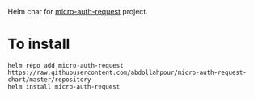 Helm char for [micro-auth-request](https://github.com/abdollahpour/micro-auth-request) project.

# To install

    helm repo add micro-auth-request https://raw.githubusercontent.com/abdollahpour/micro-auth-request-chart/master/repository
    helm install micro-auth-request